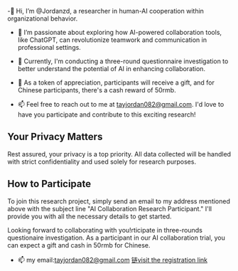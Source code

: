 -👋 Hi, I’m @Jordanzd, a researcher in human-AI cooperation within organizational behavior.

- 👀 I’m passionate about exploring how AI-powered collaboration tools, like ChatGPT, can revolutionize teamwork and communication in professional settings.

- 🌱 Currently, I'm conducting a three-round questionnaire investigation to better understand the potential of AI in enhancing collaboration.

- 💞️ As a token of appreciation, participants will receive a gift, and for Chinese participants, there's a cash reward of 50rmb.

- 📫 Feel free to reach out to me at tayjordan082@gmail.com. I'd love to have you participate and contribute to this exciting research!

## Your Privacy Matters

Rest assured, your privacy is a top priority. All data collected will be handled with strict confidentiality and used solely for research purposes.

## How to Participate

To join this research project, simply send an email to my address mentioned above with the subject line "AI Collaboration Research Participant." I'll provide you with all the necessary details to get started.

Looking forward to collaborating with you!rticipate in three-rounds questionaire investigation. As a participant in our AI collaboration trial, you can expect a gift and cash in 50rmb for Chinese.
- 📫 my email:tayjordan082@gmail.com
[链visit the registration link](https://wj.qq.com/s2/13204105/c056/)


<!---
Jordanzd/Jordanzd is a ✨ special ✨ repository because its `README.md` (this file) appears on your GitHub profile.
You can click the Preview link to take a look at your changes.
--->
